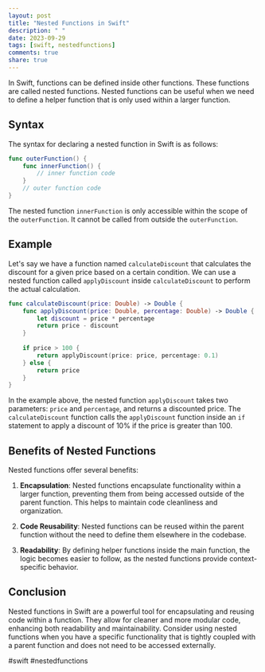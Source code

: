 ```yaml
---
layout: post
title: "Nested Functions in Swift"
description: " "
date: 2023-09-29
tags: [swift, nestedfunctions]
comments: true
share: true
---
```


In Swift, functions can be defined inside other functions. These functions are called nested functions. Nested functions can be useful when we need to define a helper function that is only used within a larger function.

## Syntax

The syntax for declaring a nested function in Swift is as follows:

```swift
func outerFunction() {
    func innerFunction() {
        // inner function code
    }
    // outer function code
}
```

The nested function `innerFunction` is only accessible within the scope of the `outerFunction`. It cannot be called from outside the `outerFunction`.

## Example

Let's say we have a function named `calculateDiscount` that calculates the discount for a given price based on a certain condition. We can use a nested function called `applyDiscount` inside `calculateDiscount` to perform the actual calculation.

```swift
func calculateDiscount(price: Double) -> Double {
    func applyDiscount(price: Double, percentage: Double) -> Double {
        let discount = price * percentage
        return price - discount
    }
    
    if price > 100 {
        return applyDiscount(price: price, percentage: 0.1)
    } else {
        return price
    }
}
```

In the example above, the nested function `applyDiscount` takes two parameters: `price` and `percentage`, and returns a discounted price. The `calculateDiscount` function calls the `applyDiscount` function inside an `if` statement to apply a discount of 10% if the price is greater than 100.

## Benefits of Nested Functions

Nested functions offer several benefits:

1. **Encapsulation**: Nested functions encapsulate functionality within a larger function, preventing them from being accessed outside of the parent function. This helps to maintain code cleanliness and organization.

2. **Code Reusability**: Nested functions can be reused within the parent function without the need to define them elsewhere in the codebase.

3. **Readability**: By defining helper functions inside the main function, the logic becomes easier to follow, as the nested functions provide context-specific behavior.

## Conclusion

Nested functions in Swift are a powerful tool for encapsulating and reusing code within a function. They allow for cleaner and more modular code, enhancing both readability and maintainability. Consider using nested functions when you have a specific functionality that is tightly coupled with a parent function and does not need to be accessed externally.

#swift #nestedfunctions